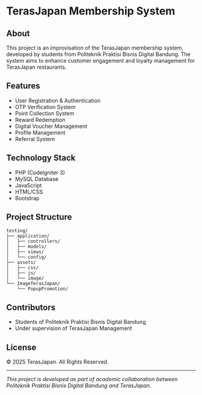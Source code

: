 # TerasJapan Membership System

## About
This project is an improvisation of the TerasJapan membership system, developed by students from Politeknik Praktisi Bisnis Digital Bandung. The system aims to enhance customer engagement and loyalty management for TerasJapan restaurants.

## Features
- User Registration & Authentication
- OTP Verification System
- Point Collection System
- Reward Redemption
- Digital Voucher Management
- Profile Management
- Referral System

## Technology Stack
- PHP (CodeIgniter 3)
- MySQL Database
- JavaScript
- HTML/CSS
- Bootstrap

## Project Structure
```
testing/
├── application/
│   ├── controllers/
│   ├── models/
│   ├── views/
│   └── config/
├── assets/
│   ├── css/
│   ├── js/
│   └── image/
└── ImageTerasJapan/
    └── PopupPromotion/
```

## Contributors
- Students of Politeknik Praktisi Bisnis Digital Bandung 
- Under supervision of TerasJapan Management

## License
© 2025 TerasJapan. All Rights Reserved.

---
*This project is developed as part of academic collaboration between Politeknik Praktisi Bisnis Digital Bandung and TerasJapan.*